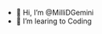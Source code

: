 - 👋 Hi, I’m @MilliDGemini
- 👀 I’m learing to Coding

<!---
MilliDGemini/MilliDGemini is a ✨ special ✨ repository because its `README.md` (this file) appears on your GitHub profile.
You can click the Preview link to take a look at your changes.
--->

